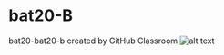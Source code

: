 # bat20-B
bat20-bat20-b created by GitHub Classroom
![alt text](https://jeuxdis.files.wordpress.com/2016/06/lb41.png)
